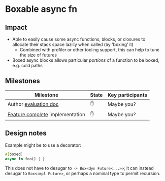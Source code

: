 # Boxable async fn

## Impact

* Able to easily cause some async functions, blocks, or closures to allocate their stack space lazilly when called (by 'boxing' it)
    * Combined with profiler or other tooling support, this can help to tune the size of futures
* Boxed async blocks allows particular *portions* of a function to be boxed, e.g. cold paths

## Milestones

| Milestone | State | Key participants |
| --- | --- | --- |
| Author [evaluation doc] | ✋ | Maybe you? |
| [Feature complete] implementation | ✋ | Maybe you? |

[evaluation doc]: ./roadmap/stages.html#evaluation
[stabilize]: https://lang-team.rust-lang.org/initiatives/process/stages/stabilized.html
[feature complete]: https://lang-team.rust-lang.org/initiatives/process/stages/feature_complete.html

## Design notes

Example might be to use a decorator:

```rust
#[boxed]
async fn foo() { }
```

This does not have to desugar to `-> Box<dyn Future<...>>`; it can instead desugar to `Box<impl Future>`, or perhaps a nominal type to permit recursion.

